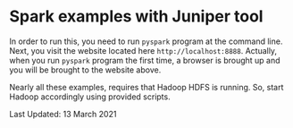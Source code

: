 # Spark examples with Juniper tool

In order to run this, you need to run `pyspark` program at the command line.
Next, you visit the website located here `http://localhost:8888`.
Actually, when you run `pyspark` program the first time, a browser is
brought up and you will be brought to the website above.

Nearly all these examples, requires that Hadoop HDFS is running. So,
start Hadoop accordingly using provided scripts.

Last Updated: 13 March 2021
